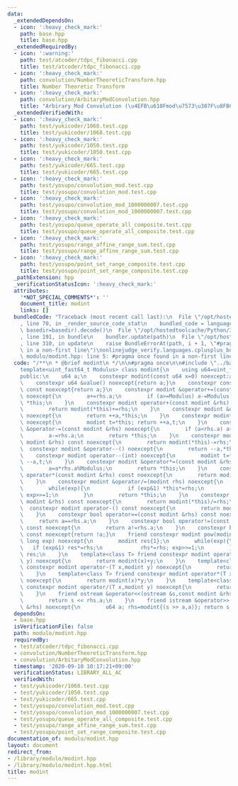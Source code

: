 ```yaml
---
data:
  _extendedDependsOn:
  - icon: ':heavy_check_mark:'
    path: base.hpp
    title: base.hpp
  _extendedRequiredBy:
  - icon: ':warning:'
    path: test/atcoder/tdpc_fibonacci.cpp
    title: test/atcoder/tdpc_fibonacci.cpp
  - icon: ':heavy_check_mark:'
    path: convolution/NumberTheoreticTransform.hpp
    title: Number Theoretic Transform
  - icon: ':heavy_check_mark:'
    path: convolution/ArbitaryModConvolution.hpp
    title: "Arbirary Mod Convolution (\u4EFB\u610Fmod\u7573\u307F\u8FBC\u307F)"
  _extendedVerifiedWith:
  - icon: ':heavy_check_mark:'
    path: test/yukicoder/1068.test.cpp
    title: test/yukicoder/1068.test.cpp
  - icon: ':heavy_check_mark:'
    path: test/yukicoder/1050.test.cpp
    title: test/yukicoder/1050.test.cpp
  - icon: ':heavy_check_mark:'
    path: test/yukicoder/665.test.cpp
    title: test/yukicoder/665.test.cpp
  - icon: ':heavy_check_mark:'
    path: test/yosupo/convolution_mod.test.cpp
    title: test/yosupo/convolution_mod.test.cpp
  - icon: ':heavy_check_mark:'
    path: test/yosupo/convolution_mod_1000000007.test.cpp
    title: test/yosupo/convolution_mod_1000000007.test.cpp
  - icon: ':heavy_check_mark:'
    path: test/yosupo/queue_operate_all_composite.test.cpp
    title: test/yosupo/queue_operate_all_composite.test.cpp
  - icon: ':heavy_check_mark:'
    path: test/yosupo/range_affine_range_sum.test.cpp
    title: test/yosupo/range_affine_range_sum.test.cpp
  - icon: ':heavy_check_mark:'
    path: test/yosupo/point_set_range_composite.test.cpp
    title: test/yosupo/point_set_range_composite.test.cpp
  _pathExtension: hpp
  _verificationStatusIcon: ':heavy_check_mark:'
  attributes:
    '*NOT_SPECIAL_COMMENTS*': ''
    document_title: modint
    links: []
  bundledCode: "Traceback (most recent call last):\n  File \"/opt/hostedtoolcache/Python/3.8.5/x64/lib/python3.8/site-packages/onlinejudge_verify/documentation/build.py\"\
    , line 70, in _render_source_code_stat\n    bundled_code = language.bundle(stat.path,\
    \ basedir=basedir).decode()\n  File \"/opt/hostedtoolcache/Python/3.8.5/x64/lib/python3.8/site-packages/onlinejudge_verify/languages/cplusplus.py\"\
    , line 191, in bundle\n    bundler.update(path)\n  File \"/opt/hostedtoolcache/Python/3.8.5/x64/lib/python3.8/site-packages/onlinejudge_verify/languages/cplusplus_bundle.py\"\
    , line 310, in update\n    raise BundleErrorAt(path, i + 1, \"#pragma once found\
    \ in a non-first line\")\nonlinejudge_verify.languages.cplusplus_bundle.BundleErrorAt:\
    \ modulo/modint.hpp: line 5: #pragma once found in a non-first line\n"
  code: "/**\n * @brief modint\n */\n\n#pragma once\n\n#include \"../base.hpp\"\n\n\
    template<uint_fast64_t Modulus> class modint{\n    using u64=uint_fast64_t;\n\
    public:\n    u64 a;\n    constexpr modint(const u64 x=0) noexcept:a(x%Modulus){}\n\
    \    constexpr u64 &value() noexcept{return a;}\n    constexpr const u64 &value()\
    \ const noexcept{return a;}\n    constexpr modint &operator+=(const modint &rhs)\
    \ noexcept{\n        a+=rhs.a;\n        if (a>=Modulus) a-=Modulus;\n        return\
    \ *this;\n    }\n    constexpr modint operator+(const modint &rhs) const noexcept{\n\
    \        return modint(*this)+=rhs;\n    }\n    constexpr modint &operator++()\
    \ noexcept{\n        return ++a,*this;\n    }\n    constexpr modint operator++(int)\
    \ noexcept{\n        modint t=*this; return ++a,t;\n    }\n    constexpr modint\
    \ &operator-=(const modint &rhs) noexcept{\n        if (a<rhs.a) a+=Modulus;\n\
    \        a-=rhs.a;\n        return *this;\n    }\n    constexpr modint operator-(const\
    \ modint &rhs) const noexcept{\n        return modint(*this)-=rhs;\n    }\n  \
    \  constexpr modint &operator--() noexcept{\n        return --a,*this;\n    }\n\
    \    constexpr modint operator--(int) noexcept{\n        modint t=*this; return\
    \ --a,t;\n    }\n    constexpr modint &operator*=(const modint &rhs) noexcept{\n\
    \        a=a*rhs.a%Modulus;\n        return *this;\n    }\n    constexpr modint\
    \ operator*(const modint &rhs) const noexcept{\n        return modint(*this)*=rhs;\n\
    \    }\n    constexpr modint &operator/=(modint rhs) noexcept{\n        u64 exp=Modulus-2;\n\
    \        while(exp){\n            if (exp&1) *this*=rhs;\n            rhs*=rhs;\
    \ exp>>=1;\n        }\n        return *this;\n    }\n    constexpr modint operator/(const\
    \ modint &rhs) const noexcept{\n        return modint(*this)/=rhs;\n    }\n  \
    \  constexpr modint operator-() const noexcept{\n        return modint(Modulus-a);\n\
    \    }\n    constexpr bool operator==(const modint &rhs) const noexcept{\n   \
    \     return a==rhs.a;\n    }\n    constexpr bool operator!=(const modint &rhs)\
    \ const noexcept{\n        return a!=rhs.a;\n    }\n    constexpr bool operator!()\
    \ const noexcept{return !a;}\n    friend constexpr modint pow(modint rhs,long\
    \ long exp) noexcept{\n        modint res{1};\n        while(exp){\n         \
    \   if (exp&1) res*=rhs;\n            rhs*=rhs; exp>>=1;\n        }\n        return\
    \ res;\n    }\n    template<class T> friend constexpr modint operator+(T x,modint\
    \ y) noexcept{\n        return modint(x)+y;\n    }\n    template<class T> friend\
    \ constexpr modint operator-(T x,modint y) noexcept{\n        return modint(x)-y;\n\
    \    }\n    template<class T> friend constexpr modint operator*(T x,modint y)\
    \ noexcept{\n        return modint(x)*y;\n    }\n    template<class T> friend\
    \ constexpr modint operator/(T x,modint y) noexcept{\n        return modint(x)/y;\n\
    \    }\n    friend ostream &operator<<(ostream &s,const modint &rhs) noexcept{\n\
    \        return s << rhs.a;\n    }\n    friend istream &operator>>(istream &s,modint\
    \ &rhs) noexcept{\n        u64 a; rhs=modint{(s >> a,a)}; return s;\n    }\n};"
  dependsOn:
  - base.hpp
  isVerificationFile: false
  path: modulo/modint.hpp
  requiredBy:
  - test/atcoder/tdpc_fibonacci.cpp
  - convolution/NumberTheoreticTransform.hpp
  - convolution/ArbitaryModConvolution.hpp
  timestamp: '2020-09-10 10:17:21+09:00'
  verificationStatus: LIBRARY_ALL_AC
  verifiedWith:
  - test/yukicoder/1068.test.cpp
  - test/yukicoder/1050.test.cpp
  - test/yukicoder/665.test.cpp
  - test/yosupo/convolution_mod.test.cpp
  - test/yosupo/convolution_mod_1000000007.test.cpp
  - test/yosupo/queue_operate_all_composite.test.cpp
  - test/yosupo/range_affine_range_sum.test.cpp
  - test/yosupo/point_set_range_composite.test.cpp
documentation_of: modulo/modint.hpp
layout: document
redirect_from:
- /library/modulo/modint.hpp
- /library/modulo/modint.hpp.html
title: modint
---
```

